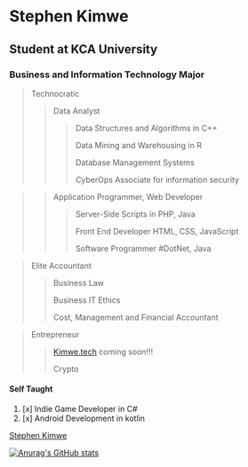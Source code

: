 <!---
stephen-kimwe/stephen-kimwe is a ✨ special ✨ repository because its `README.md` (this file) appears on your GitHub profile.
You can click the Preview link to take a look at your changes.
--->

# Stephen Kimwe               
## Student at KCA University
### Business and Information Technology Major

> Technocratic 
> > Data Analyst
> > > Data Structures and Algorithms in C++
> > > 
> > > Data Mining and Warehousing in R
> > > 
> > > Database Management Systems
> > > 
> > > CyberOps Associate for information security

> > Application Programmer, Web Developer
> > > Server-Side Scripts in PHP, Java
> > > 
> > > Front End Developer HTML, CSS, JavaScript 
> > > 
> > > Software Programmer #DotNet, Java



> Elite Accountant
> > Business Law
> > 
> > Business IT Ethics
> > 
> > Cost, Management and Financial Accountant
> > 
> > 


> Entrepreneur
> > [Kimwe.tech](https://kimwe.tech) coming soon!!! 
> > 
> > Crypto 

#### Self Taught
1. [x] Indie Game Developer in C#
2. [x] Android Development in kotlin 


<div 
     data-iframe-width="150" 
     data-iframe-height="270" 
     data-share-badge-id="8fbb5966-7f1e-40b1-82b5-b976fb1c318d" 
     data-share-badge-host="https://www.credly.com">
  <script type="text/javascript" async src="//cdn.credly.com/assets/utilities/embed.js"></script>
</div>
<div 
     class="badge-base LI-profile-badge" 
       data-locale="en_US" 
       data-size="medium" 
       data-theme="light" 
       data-type="VERTICAL" 
       data-vanity="stephen-kimwe" 
       data-version="v1">
  <a class="badge-base__link LI-simple-link" href="https://ke.linkedin.com/in/stephen-kimwe?trk=profile-badge">Stephen Kimwe</a>
  <script src="https://platform.linkedin.com/badges/js/profile.js" async defer type="text/javascript"></script>
</div>

[![Anurag's GitHub stats](https://github-readme-stats.vercel.app/api?username=stephen-kimwe)](https://github.com/anuraghazra/github-readme-stats)


              
